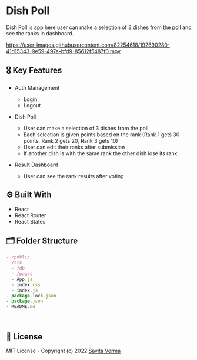 
# Dish Poll

Dish Poll is app here user can make a selection of 3 dishes from the poll and see the ranks in dashboard. 



https://user-images.githubusercontent.com/82254618/192690280-41d15343-9e59-497a-bfd9-85612f5487f0.mov



## **🎖 Key Features**

- Auth Management
   - Login
   - Logout

- Dish Poll
  - User can make a selection of 3 dishes from the poll
  - Each selection is given points based on the rank (Rank 1 gets 30 points, Rank 2 gets 20, Rank 3 gets 10)
  - User can edit their ranks after submission
  - If another dish is with the same rank the other dish lose its rank
  
- Result Dashboard
   - User can see the rank results after voting
 
## **⚙️ Built With**

- React
- React Router
- React States


## **🗂 Folder Structure**

```jsx
- /public
- /src
  - /db
  - /pages
  - App.js
  - index.css
  - index.js
- package-lock.json
- package.json
- README.md
```

<br />

## **📑 License**

MIT License - Copyright (c) 2022 [Savita Verma](https://github.com/vermasavita)

